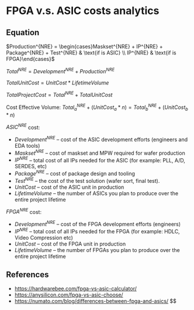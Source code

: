 # FPGA v.s. ASIC costs analytics

## Equation

<!-- markdownlint-disable MD037 -->

$Production^{NRE} = \begin{cases}Maskset^{NRE} + IP^{NRE} + Package^{NRE} + Test^{NRE} & \text{if is ASIC} \\ IP^{NRE} & \text{if is FPGA}\end{cases}$

<!-- markdownlint-restore -->

$Total^{NRE} = Development^{NRE} + Production^{NRE}$

$TotalUnitCost = UnitCost * LifetimeVolume$

$TotalProjectCost = Total^{NRE} + TotalUnitCost$

<!-- markdownlint-disable MD037 -->

Cost Effective Volume: $Total^{NRE}_a + (UnitCost_a * n) = Total^{NRE}_b + (UnitCost_b * n)$

<!-- markdownlint-restore -->

$ASIC^{NRE}$ cost:

- $Development^{NRE}$ – cost of the ASIC development efforts (engineers and EDA tools)
- $Maskset^{NRE}$ – cost of maskset and MPW required for wafer production
- $IP^{NRE}$ – total cost of all IPs needed for the ASIC (for example: PLL, A/D, SERDES, etc)
- $Package^{NRE}$ – cost of package design and tooling
- $Test^{NRE}$ – the cost of the test solution (wafer sort, final test).
- $Unit Cost$ – cost of the ASIC unit in production
- $Lifetime Volume$ – the number of ASICs you plan to produce over the entire project lifetime

$FPGA^{NRE}$ cost:

- $Development^{NRE}$ – cost of the FPGA development efforts (engineers)
- $IP^{NRE}$ – total cost of all IPs needed for the FPGA (for example: HDLC, Video Compression etc)
- $Unit Cost$ – cost of the FPGA unit in production
- $Lifetime Volume$ – the number of FPGAs you plan to produce over the entire project lifetime

## References

- <https://hardwarebee.com/fpga-vs-asic-calculator/>
- <https://anysilicon.com/fpga-vs-asic-choose/>
- <https://numato.com/blog/differences-between-fpga-and-asics/>
  $$
